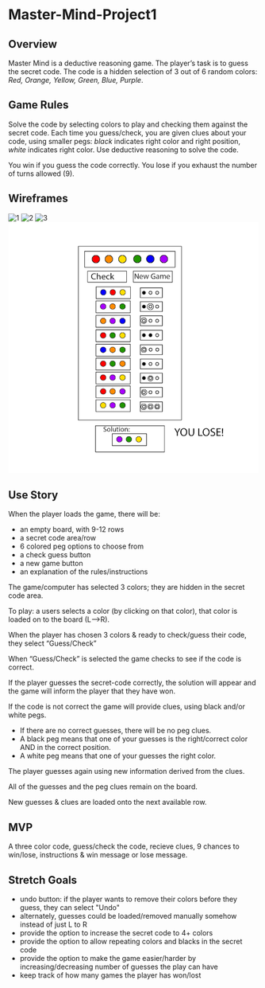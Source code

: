 # **Master-Mind-Project1**
## **Overview**
Master Mind is a deductive reasoning game.
The player’s task is to guess the secret code.
The code is a hidden selection of 3 out of 6 random colors: *Red, Orange, Yellow, Green, Blue, Purple*.
## **Game Rules**
Solve the code by selecting colors to play and checking them against the secret code. 
Each time you guess/check, you are given clues about your code, using smaller pegs: *black* indicates right color and right position, *white* indicates right color. Use deductive reasoning to solve the code.

You win if you guess the code correctly.
You lose if you exhaust the number of turns allowed (9). 

## **Wireframes**
![1](assets/state1.png)
![2](assets/state2.png)
![3](assets/state3.png)
![4](assets/state4.png)
## **Use Story**
When the player loads the game, there will be:
- an empty board, with 9-12 rows 
- a secret code area/row 
- 6 colored peg options to choose from 
- a check guess button
- a new game button 
- an explanation of the rules/instructions  

The game/computer has selected 3 colors; they are hidden in the secret code area.

To play: a users selects a color (by clicking on that color), that color is loaded on to the board (L—>R). 

When the player has chosen 3 colors & ready to check/guess their code, they select “Guess/Check”

When “Guess/Check” is selected the game checks to see if the code is correct. 

If the player guesses the secret-code correctly, the solution will appear and the game will inform the player that they have won. 

If the code is not correct the game will provide clues, using black and/or white pegs.
- If there are no correct guesses, there will be no peg clues. 
- A black peg means that one of your guesses is the right/correct color AND in the correct position.
- A white peg means that one of your guesses the right color. 

The player guesses again using new information derived from the clues.

All of the guesses and the peg clues remain on the board.

New guesses & clues are loaded onto the next available row. 

## **MVP**
A three color code, guess/check the code, recieve clues, 9 chances to win/lose, instructions & win message or lose message. 
## **Stretch Goals** 
- undo button: if the player wants to remove their colors before they guess, they can select "Undo"
- alternately, guesses could be loaded/removed manually somehow instead of just L to R 
- provide the option to increase the secret code to 4+ colors
- provide the option to allow repeating colors and blacks in the secret code
- provide the option to make the game easier/harder by increasing/decreasing number of guesses the play can have
- keep track of how many games the player has won/lost

